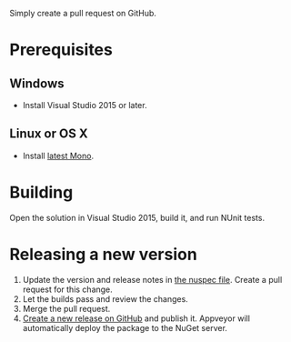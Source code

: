 Simply create a pull request on GitHub.


# Prerequisites

## Windows

- Install Visual Studio 2015 or later.

## Linux or OS X

- Install [latest Mono](http://www.mono-project.com/download/).


# Building

Open the solution in Visual Studio 2015, build it, and run NUnit tests.


# Releasing a new version

1. Update the version and release notes in [the nuspec file](./Bud.Exec/Bud.Exec.nuspec). Create a pull request for
   this change.
1. Let the builds pass and review the changes.
1. Merge the pull request.
1. [Create a new release on GitHub](./releases/new) and publish it. Appveyor will automatically deploy the package to
   the NuGet server.